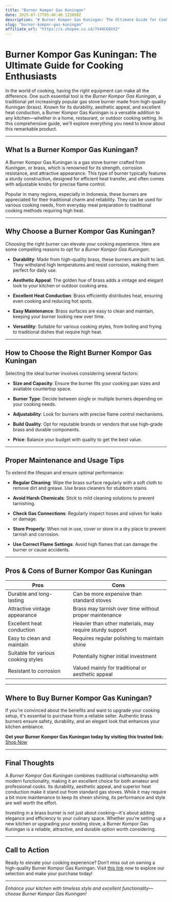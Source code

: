 ```yaml
---
title: "Burner Kompor Gas Kuningan"
date: 2025-07-17T05:46:40.122099Z
description: "# Burner Kompor Gas Kuningan: The Ultimate Guide for Cooking Enthusiasts..."
slug: "burner-kompor-gas-kuningan"
affiliate_url: "https://s.shopee.co.id/7V44C68VX2"
---
```

# Burner Kompor Gas Kuningan: The Ultimate Guide for Cooking Enthusiasts

In the world of cooking, having the right equipment can make all the difference. One such essential tool is the *Burner Kompor Gas Kuningan*, a traditional yet increasingly popular gas stove burner made from high-quality Kuningan (brass). Known for its durability, aesthetic appeal, and excellent heat conduction, a Burner Kompor Gas Kuningan is a versatile addition to any kitchen—whether in a home, restaurant, or outdoor cooking setting. In this comprehensive guide, we'll explore everything you need to know about this remarkable product.

---

## What Is a Burner Kompor Gas Kuningan?

A Burner Kompor Gas Kuningan is a gas stove burner crafted from *Kuningan*, or brass, which is renowned for its strength, corrosion resistance, and attractive appearance. This type of burner typically features a sturdy construction, designed for efficient heat transfer, and often comes with adjustable knobs for precise flame control.

Popular in many regions, especially in Indonesia, these burners are appreciated for their traditional charm and reliability. They can be used for various cooking needs, from everyday meal preparation to traditional cooking methods requiring high heat.

---

## Why Choose a Burner Kompor Gas Kuningan?

Choosing the right burner can elevate your cooking experience. Here are some compelling reasons to opt for a *Burner Kompor Gas Kuningan*:

- **Durability**: Made from high-quality brass, these burners are built to last. They withstand high temperatures and resist corrosion, making them perfect for daily use.

- **Aesthetic Appeal**: The golden hue of brass adds a vintage and elegant look to your kitchen or outdoor cooking area.

- **Excellent Heat Conduction**: Brass efficiently distributes heat, ensuring even cooking and reducing hot spots.

- **Easy Maintenance**: Brass surfaces are easy to clean and maintain, keeping your burner looking new over time.

- **Versatility**: Suitable for various cooking styles, from boiling and frying to traditional dishes that require high heat.

---

## How to Choose the Right Burner Kompor Gas Kuningan

Selecting the ideal burner involves considering several factors:

- **Size and Capacity**: Ensure the burner fits your cooking pan sizes and available countertop space.

- **Burner Type**: Decide between single or multiple burners depending on your cooking needs.

- **Adjustability**: Look for burners with precise flame control mechanisms.

- **Build Quality**: Opt for reputable brands or vendors that use high-grade brass and durable components.

- **Price**: Balance your budget with quality to get the best value.

---

## Proper Maintenance and Usage Tips

To extend the lifespan and ensure optimal performance:

- **Regular Cleaning**: Wipe the brass surface regularly with a soft cloth to remove dirt and grease. Use brass cleaners for stubborn stains.

- **Avoid Harsh Chemicals**: Stick to mild cleaning solutions to prevent tarnishing.

- **Check Gas Connections**: Regularly inspect hoses and valves for leaks or damage.

- **Store Properly**: When not in use, cover or store in a dry place to prevent tarnish and corrosion.

- **Use Correct Flame Settings**: Avoid high flames that can damage the burner or cause accidents.

---

## Pros & Cons of Burner Kompor Gas Kuningan

| Pros                                         | Cons                                        |
|----------------------------------------------|--------------------------------------------|
| Durable and long-lasting                     | Can be more expensive than standard stoves |
| Attractive vintage appearance               | Brass may tarnish over time without proper maintenance |
| Excellent heat conduction                   | Heavier than other materials, may require sturdy support |
| Easy to clean and maintain                  | Requires regular polishing to maintain shine |
| Suitable for various cooking styles         | Potentially higher initial investment     |
| Resistant to corrosion                      | Valued mainly for traditional or aesthetic appeal |

---

## Where to Buy Burner Kompor Gas Kuningan?

If you're convinced about the benefits and want to upgrade your cooking setup, it's essential to purchase from a reliable seller. Authentic brass burners ensure safety, durability, and an elegant look that enhances your kitchen ambiance.

**Get your Burner Kompor Gas Kuningan today by visiting this trusted link:** [Shop Now](https://s.shopee.co.id/7V44C68VX2)

---

## Final Thoughts

A *Burner Kompor Gas Kuningan* combines traditional craftsmanship with modern functionality, making it an excellent choice for both amateur and professional cooks. Its durability, aesthetic appeal, and superior heat conduction make it stand out from standard gas stoves. While it may require a bit more maintenance to keep its sheen shining, its performance and style are well worth the effort.

Investing in a brass burner is not just about cooking—it's about adding elegance and efficiency to your culinary space. Whether you're setting up a new kitchen or upgrading your existing stove, a Burner Kompor Gas Kuningan is a reliable, attractive, and durable option worth considering.

---

## Call to Action

Ready to elevate your cooking experience? Don’t miss out on owning a high-quality Burner Kompor Gas Kuningan. Visit [this link](https://s.shopee.co.id/7V44C68VX2) now to explore our selection and make your purchase today!

---

*Enhance your kitchen with timeless style and excellent functionality—choose Burner Kompor Gas Kuningan!*